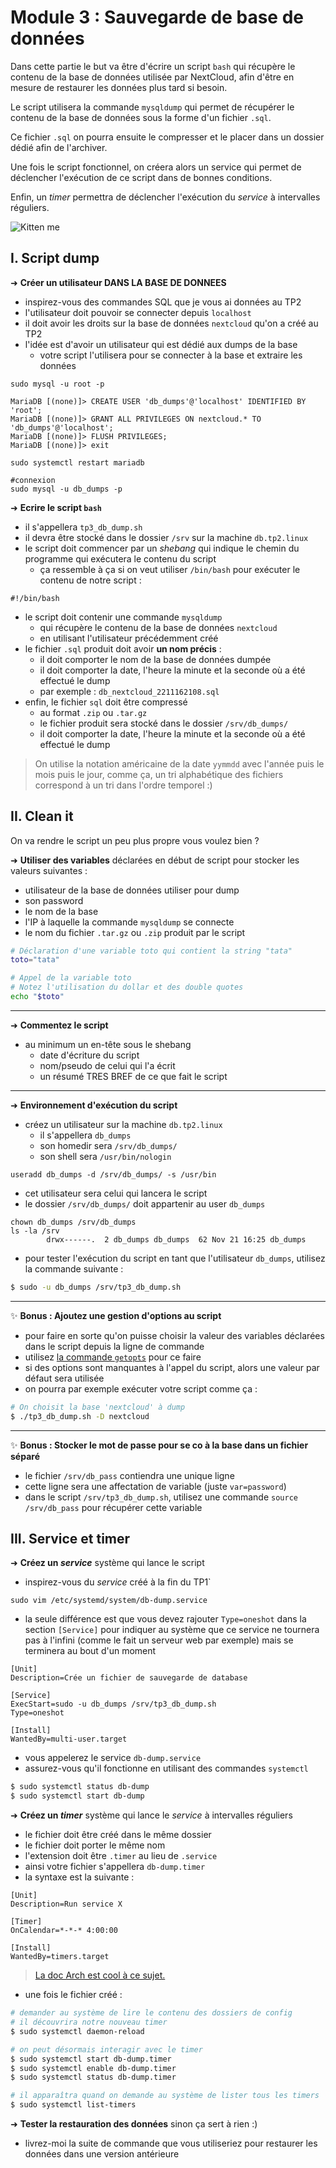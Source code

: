 # Module 3 : Sauvegarde de base de données

Dans cette partie le but va être d'écrire un script `bash` qui récupère le contenu de la base de données utilisée par NextCloud, afin d'être en mesure de restaurer les données plus tard si besoin.

Le script utilisera la commande `mysqldump` qui permet de récupérer le contenu de la base de données sous la forme d'un fichier `.sql`.

Ce fichier `.sql` on pourra ensuite le compresser et le placer dans un dossier dédié afin de l'archiver.

Une fois le script fonctionnel, on créera alors un service qui permet de déclencher l'exécution de ce script dans de bonnes conditions.

Enfin, un *timer* permettra de déclencher l'exécution du *service* à intervalles réguliers.

![Kitten me](../pics/kittenme.jpg)

## I. Script dump

➜ **Créer un utilisateur DANS LA BASE DE DONNEES**

- inspirez-vous des commandes SQL que je vous ai données au TP2
- l'utilisateur doit pouvoir se connecter depuis `localhost`
- il doit avoir les droits sur la base de données `nextcloud` qu'on a créé au TP2
- l'idée est d'avoir un utilisateur qui est dédié aux dumps de la base
  - votre script l'utilisera pour se connecter à la base et extraire les données

```
sudo mysql -u root -p

MariaDB [(none)]> CREATE USER 'db_dumps'@'localhost' IDENTIFIED BY 'root';
MariaDB [(none)]> GRANT ALL PRIVILEGES ON nextcloud.* TO 'db_dumps'@'localhost';
MariaDB [(none)]> FLUSH PRIVILEGES;
MariaDB [(none)]> exit

sudo systemctl restart mariadb

#connexion
sudo mysql -u db_dumps -p
```

➜ **Ecrire le script `bash`**

- il s'appellera `tp3_db_dump.sh`
- il devra être stocké dans le dossier `/srv` sur la machine `db.tp2.linux`
- le script doit commencer par un *shebang* qui indique le chemin du programme qui exécutera le contenu du script
  - ça ressemble à ça si on veut utiliser `/bin/bash` pour exécuter le contenu de notre script :

```
#!/bin/bash
```

- le script doit contenir une commande `mysqldump`
  - qui récupère le contenu de la base de données `nextcloud`
  - en utilisant l'utilisateur précédemment créé
- le fichier `.sql` produit doit avoir **un nom précis** :
  - il doit comporter le nom de la base de données dumpée
  - il doit comporter la date, l'heure la minute et la seconde où a été effectué le dump
  - par exemple : `db_nextcloud_2211162108.sql`
- enfin, le fichier `sql` doit être compressé
  - au format `.zip` ou `.tar.gz`
  - le fichier produit sera stocké dans le dossier `/srv/db_dumps/`
  - il doit comporter la date, l'heure la minute et la seconde où a été effectué le dump

> On utilise la notation américaine de la date `yymmdd` avec l'année puis le mois puis le jour, comme ça, un tri alphabétique des fichiers correspond à un tri dans l'ordre temporel :)

## II. Clean it

On va rendre le script un peu plus propre vous voulez bien ?

➜ **Utiliser des variables** déclarées en début de script pour stocker les valeurs suivantes :

- utilisateur de la base de données utiliser pour dump
- son password
- le nom de la base
- l'IP à laquelle la commande `mysqldump` se connecte
- le nom du fichier `.tar.gz` ou `.zip` produit par le script

```bash
# Déclaration d'une variable toto qui contient la string "tata"
toto="tata"

# Appel de la variable toto
# Notez l'utilisation du dollar et des double quotes
echo "$toto"
```

---

➜ **Commentez le script**

- au minimum un en-tête sous le shebang
  - date d'écriture du script
  - nom/pseudo de celui qui l'a écrit
  - un résumé TRES BREF de ce que fait le script

---

➜ **Environnement d'exécution du script**

- créez un utilisateur sur la machine `db.tp2.linux`
  - il s'appellera `db_dumps`
  - son homedir sera `/srv/db_dumps/`
  - son shell sera `/usr/bin/nologin`

```
useradd db_dumps -d /srv/db_dumps/ -s /usr/bin
```

- cet utilisateur sera celui qui lancera le script
- le dossier `/srv/db_dumps/` doit appartenir au user `db_dumps`

```
chown db_dumps /srv/db_dumps
ls -la /srv
        drwx------.  2 db_dumps db_dumps  62 Nov 21 16:25 db_dumps
```

- pour tester l'exécution du script en tant que l'utilisateur `db_dumps`, utilisez la commande suivante :

```bash
$ sudo -u db_dumps /srv/tp3_db_dump.sh
```

---

✨ **Bonus : Ajoutez une gestion d'options au script**

- pour faire en sorte qu'on puisse choisir la valeur des variables déclarées dans le script depuis la ligne de commande
- utilisez [la commande `getopts`](https://www.quennec.fr/book/export/html/341) pour ce faire
- si des options sont manquantes à l'appel du script, alors une valeur par défaut sera utilisée
- on pourra par exemple exécuter votre script comme ça :

```bash
# On choisit la base 'nextcloud' à dump
$ ./tp3_db_dump.sh -D nextcloud
```

---

✨ **Bonus : Stocker le mot de passe pour se co à la base dans un fichier séparé**

- le fichier `/srv/db_pass` contiendra une unique ligne
- cette ligne sera une affectation de variable (juste `var=password`)
- dans le script `/srv/tp3_db_dump.sh`, utilisez une commande `source /srv/db_pass` pour récupérer cette variable

## III. Service et timer

➜ **Créez un *service*** système qui lance le script

- inspirez-vous du *service* créé à la fin du TP1`

```
sudo vim /etc/systemd/system/db-dump.service
```

- la seule différence est que vous devez rajouter `Type=oneshot` dans la section `[Service]` pour indiquer au système que ce service ne tournera pas à l'infini (comme le fait un serveur web par exemple) mais se terminera au bout d'un moment

```
[Unit]
Description=Crée un fichier de sauvegarde de database

[Service]
ExecStart=sudo -u db_dumps /srv/tp3_db_dump.sh
Type=oneshot

[Install]
WantedBy=multi-user.target
```

- vous appelerez le service `db-dump.service`
- assurez-vous qu'il fonctionne en utilisant des commandes `systemctl`

```bash
$ sudo systemctl status db-dump
$ sudo systemctl start db-dump
```

➜ **Créez un *timer*** système qui lance le *service* à intervalles réguliers

- le fichier doit être créé dans le même dossier
- le fichier doit porter le même nom
- l'extension doit être `.timer` au lieu de `.service`
- ainsi votre fichier s'appellera `db-dump.timer`
- la syntaxe est la suivante :

```systemd
[Unit]
Description=Run service X

[Timer]
OnCalendar=*-*-* 4:00:00

[Install]
WantedBy=timers.target
```

> [La doc Arch est cool à ce sujet.](https://wiki.archlinux.org/title/systemd/Timers)

- une fois le fichier créé :

```bash
# demander au système de lire le contenu des dossiers de config
# il découvrira notre nouveau timer
$ sudo systemctl daemon-reload

# on peut désormais interagir avec le timer
$ sudo systemctl start db-dump.timer
$ sudo systemctl enable db-dump.timer
$ sudo systemctl status db-dump.timer

# il apparaîtra quand on demande au système de lister tous les timers
$ sudo systemctl list-timers
```

➜ **Tester la restauration des données** sinon ça sert à rien :)

- livrez-moi la suite de commande que vous utiliseriez pour restaurer les données dans une version antérieure